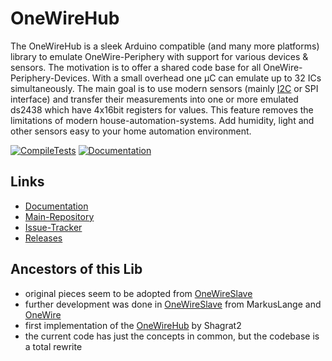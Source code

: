# OneWireHub

The OneWireHub is a sleek Arduino compatible (and many more platforms) library to emulate OneWire-Periphery with support for various devices & sensors. The motivation is to offer a shared code base for all OneWire-Periphery-Devices. With a small overhead one µC can emulate up to 32 ICs simultaneously.
The main goal is to use modern sensors (mainly [I2C](https://github.com/orgua/iLib) or SPI interface) and transfer their measurements into one or more emulated ds2438 which have 4x16bit registers for values. This feature removes the limitations of modern house-automation-systems. Add humidity, light and other sensors easy to your home automation environment.

[![CompileTests](https://github.com/orgua/OneWireHub/actions/workflows/compile.yml/badge.svg)](https://github.com/orgua/OneWireHub/actions/workflows/compile.yml)
[![Documentation](https://github.com/orgua/OneWireHub/actions/workflows/sphinx_to_pages.yml/badge.svg)](https://orgua.github.io/OneWireHub/)

## Links

- [Documentation](https://orgua.github.io/OneWireHub/)
- [Main-Repository](https://github.com/orgua/OneWireHub)
- [Issue-Tracker](https://github.com/orgua/OneWireHub/issues)
- [Releases](https://github.com/orgua/OneWireHub/releases)

## Ancestors of this Lib

- original pieces seem to be adopted from [OneWireSlave](http://robocraft.ru/blog/arduino/302.html)
- further development was done in [OneWireSlave](https://github.com/MarkusLange/OneWireSlave) from MarkusLange and [OneWire](https://github.com/PaulStoffregen/OneWire)
- first implementation of the [OneWireHub](https://github.com/Shagrat2/OneWireHub) by Shagrat2
- the current code has just the concepts in common, but the codebase is a total rewrite
